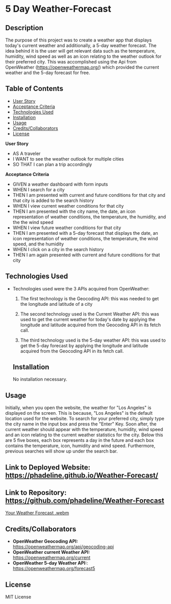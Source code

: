 # 5 Day Weather-Forecast

## Description

The purpose of this project was to create a weather app that displays today's current weather and additionally, a 5-day weather forecast. The idea behind it is the user will get relevant data such as the temperature, humidity, wind speed as well as an icon relating to the weather outlook for their preferred city. This was accomplished using the Api from OpenWeather (https://openweathermap.org/) which provided the current weather and the 5-day forecast for free.

## Table of Contents

- [User Story](#User-story)
- [Acceptance Criteria](#Acceptance-criteria)
- [Technologies Used](#Technologies-used)
- [Installation](#Installation)
- [Usage](#usage)
- [Credits/Collaborators](#credits-/-collaborators)
- [License](#license)

**User Story**

- AS A traveler
- I WANT to see the weather outlook for multiple cities
- SO THAT I can plan a trip accordingly

**Acceptance Criteria**

- GIVEN a weather dashboard with form inputs
- WHEN I search for a city
- THEN I am presented with current and future conditions for that city and that city is added to the search history
- WHEN I view current weather conditions for that city
- THEN I am presented with the city name, the date, an icon representation of weather conditions, the temperature, the humidity, and the the wind speed
- WHEN I view future weather conditions for that city
- THEN I am presented with a 5-day forecast that displays the date, an icon representation of weather conditions, the temperature, the wind speed, and the humidity
- WHEN I click on a city in the search history
- THEN I am again presented with current and future conditions for that city

## Technologies Used

- Technologies used were the 3 APIs acquired from OpenWeather:

  1. The first technology is the Geocoding API: this was needed to get the longitude and latitude of a city

  2. The second technology used is the Current Weather API: this was used to get the current weather for today's date by applying the longitude and latitude acquired from the Geocoding API in its fetch call.

  3. The third technology used is the 5-day weather API: this was used to get the 5-day forecast by applying the longitude and latitude acquired from the Geocoding API in its fetch call.

  ## Installation 
  No installation necessary.

## Usage

Initially, when you open the website, the weather for "Los Angeles" is displayed on the screen. This is because, "Los Angeles" is the default location used for the website. To search for your preferred city, simply type the city name in the input box and press the "Enter" Key. Soon after, the current weather should appear with the temperature, humidity, wind speed and an icon relating to the current weather statistics for the city. Below this are 5 five boxes, each box represents a day in the future and each box contains the temperature, icon, humidity and wind speed. Furthermore, previous searches will show up under the search bar.

## Link to Deployed Website: https://phadeline.github.io/Weather-Forecast/
## Link to Repository: https://github.com/phadeline/Weather-Forecast

[Your Weather Forecast .webm](https://user-images.githubusercontent.com/112015433/206255464-8f052ef0-de12-46dc-a25b-09ca9ff2ec08.webm)


## Credits/Collaborators

- **OpenWeather Geocoding API:** https://openweathermap.org/api/geocoding-api
- **OpenWeather current Weather API:** https://openweathermap.org/current
- **OpenWeather 5-day Weather API:**: https://openweathermap.org/forecast5

## License

MIT License
